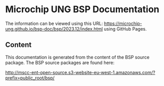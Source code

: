 # Microchip UNG BSP Documentation

The information can be viewed using this URL:
https://microchip-ung.github.io/bsp-doc/bsp/2023.12/index.html using GitHub Pages.

## Content

This documentation is generated from the content of the BSP source package.
The BSP source packages are found here:

http://mscc-ent-open-source.s3-website-eu-west-1.amazonaws.com/?prefix=public_root/bsp/

